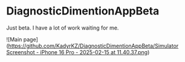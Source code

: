 # DiagnosticDimentionAppBeta
Just beta. I have a lot of work waiting for me.

![Main page]([https://github.com/KadyrKZ/DiagnosticDimentionAppBeta/Simulator Screenshot - iPhone 16 Pro - 2025-02-15 at 11.40.37.png](https://github.com/KadyrKZ/DiagnosticDimentionAppBeta/blob/main/SimulatorScreenshot.png))
